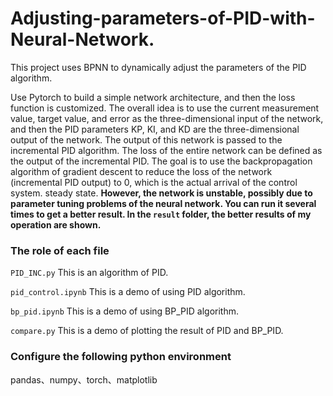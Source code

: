 # Adjusting-parameters-of-PID-with-Neural-Network.
This project uses BPNN to dynamically adjust the parameters of the PID algorithm.

Use Pytorch to build a simple network architecture, and then the loss function is customized. The overall idea is to use the current measurement value, target value, and error as the three-dimensional input of the network, and then the PID parameters KP, KI, and KD are the three-dimensional output of the network. The output of this network is passed to the incremental PID algorithm. The loss of the entire network can be defined as the output of the incremental PID. The goal is to use the backpropagation algorithm of gradient descent to reduce the loss of the network (incremental PID output) to 0, which is the actual arrival of the control system. steady state.
​**However, the network is unstable, possibly due to parameter tuning problems of the neural network. You can run it several times to get a better result. In the ``result`` folder, the better results of my operation are shown.**
### The role of each file
``PID_INC.py`` This is an algorithm of PID.

``pid_control.ipynb`` This is a demo of using PID algorithm.

``bp_pid.ipynb`` This is a demo of using BP_PID algorithm.

``compare.py`` This is a demo of plotting the result of PID and BP_PID.
### Configure the following python environment
pandas、numpy、torch、matplotlib

